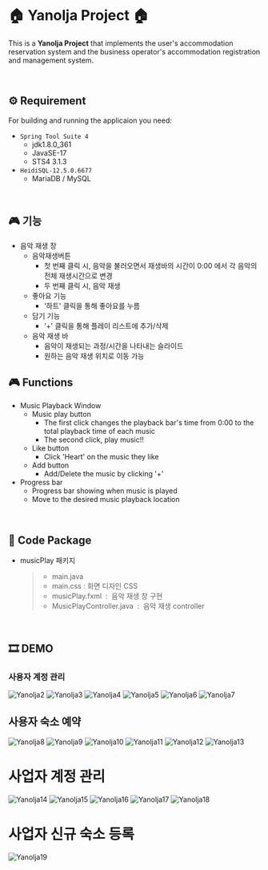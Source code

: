 # 🏠 Yanolja Project 🏠
This is a **Yanolja Project** 
that implements the user's accommodation reservation system and the business operator's accommodation registration and management system.

<br/>

## ⚙ Requirement
For building and running the applicaion you need:
* `Spring Tool Suite 4`
  * jdk1.8.0_361
  * JavaSE-17
  * STS4 3.1.3
* `HeidiSQL-12.5.0.6677`
  * MariaDB / MySQL

<br/>

## 🎮 기능
* 음악 재생 창
	* 음악재생버튼
		* 첫 번째 클릭 시, 음악을 불러오면서 재생바의 시간이 0:00 에서 각 음악의 전체 재생시간으로 변경
		* 두 번째 클릭 시, 음악 재생 
	* 좋아요 기능
		* '하트' 클릭을 통해 좋아요를 누름
	* 담기 기능
		* '+' 클릭을 통해 플레이 리스트에 추가/삭제
	* 음악 재생 바
		* 음악이 재생되는 과정/시간을 나타내는 슬라이드
		* 원하는 음악 재생 위치로 이동 가능


## 🎮 Functions
* Music Playback Window
	* Music play button
		* The first click changes the playback bar's time from 0:00 to the total playback time of each music
		* The second click, play music!!
	* Like button
		* Click 'Heart' on the music they like
	* Add button
		* Add/Delete the music by clicking '+'
* Progress bar
	* Progress bar showing when music is played
	* Move to the desired music playback location

<br/>

## 📁 Code Package
* musicPlay 패키지
  > * main.java 
  > * main.css  :  화면 디자인 CSS
	> * musicPlay.fxml  :  음악 재생 창 구현
	> * MusicPlayController.java  :  음악 재생 controller

<br/>

## 🎞 DEMO

### 사용자 계정 관리
![Yanolja2](./README_img/슬라이드2.png)
![Yanolja3](./README_img/슬라이드3.png)
![Yanolja4](./README_img/슬라이드4.png)
![Yanolja5](./README_img/슬라이드5.png)
![Yanolja6](./README_img/슬라이드6.png)
![Yanolja7](./README_img/슬라이드7.png)

## 사용자 숙소 예약
![Yanolja8](./README_img/슬라이드8.png)
![Yanolja9](./README_img/슬라이드9.png)
![Yanolja10](./README_img/슬라이드10.png)
![Yanolja11](./README_img/슬라이드11.png)
![Yanolja12](./README_img/슬라이드12.png)
![Yanolja13](./README_img/슬라이드13.png)

# 사업자 계정 관리
![Yanolja14](./README_img/슬라이드14.png)
![Yanolja15](./README_img/슬라이드15.png)
![Yanolja16](./README_img/슬라이드16.png)
![Yanolja17](./README_img/슬라이드17.png)
![Yanolja18](./README_img/슬라이드18.png)

# 사업자 신규 숙소 등록
![Yanolja19](./README_img/슬라이드19.png)
